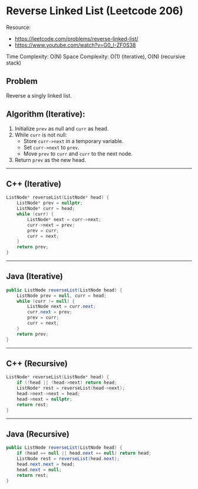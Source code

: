 # Reverse Linked List (Leetcode 206)

Resource:
- https://leetcode.com/problems/reverse-linked-list/
- https://www.youtube.com/watch?v=G0_I-ZF0S38

Time Complexity: O(N)
Space Complexity: O(1) (iterative), O(N) (recursive stack)

## Problem
Reverse a singly linked list.

## Algorithm (Iterative):
1. Initialize `prev` as null and `curr` as head.
2. While `curr` is not null:
    - Store `curr->next` in a temporary variable.
    - Set `curr->next` to `prev`.
    - Move `prev` to `curr` and `curr` to the next node.
3. Return `prev` as the new head.

---

## C++ (Iterative)
```cpp
ListNode* reverseList(ListNode* head) {
    ListNode* prev = nullptr;
    ListNode* curr = head;
    while (curr) {
        ListNode* next = curr->next;
        curr->next = prev;
        prev = curr;
        curr = next;
    }
    return prev;
}
```

---

## Java (Iterative)
```java
public ListNode reverseList(ListNode head) {
    ListNode prev = null, curr = head;
    while (curr != null) {
        ListNode next = curr.next;
        curr.next = prev;
        prev = curr;
        curr = next;
    }
    return prev;
}
```

---

## C++ (Recursive)
```cpp
ListNode* reverseList(ListNode* head) {
    if (!head || !head->next) return head;
    ListNode* rest = reverseList(head->next);
    head->next->next = head;
    head->next = nullptr;
    return rest;
}
```

---

## Java (Recursive)
```java
public ListNode reverseList(ListNode head) {
    if (head == null || head.next == null) return head;
    ListNode rest = reverseList(head.next);
    head.next.next = head;
    head.next = null;
    return rest;
}
```
